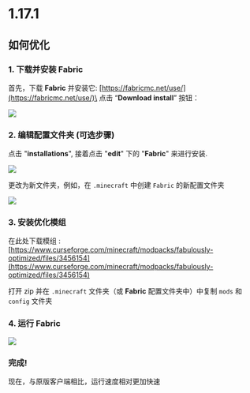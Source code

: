 # 1.17.1

## 如何优化

### 1. 下载并安装 Fabric

首先，下载 **Fabric** 并安装它: [https://fabricmc.net/use/](https://fabricmc.net/use/)\
点击 “**Download install**” 按钮：

![](<../../.gitbook/assets/immagine (115).png>)

### 2. 编辑配置文件夹 (可选步骤)

点击 "**installations**", 接着点击 "**edit**" 下的 "**Fabric**" 来进行安装.

![](<../../.gitbook/assets/immagine (119).png>)

更改为新文件夹，例如，在 `.minecraft` 中创建 `Fabric` 的新配置文件夹

![](<../../.gitbook/assets/immagine (120).png>)

### 3. 安装优化模组

在此处下载模组 : [https://www.curseforge.com/minecraft/modpacks/fabulously-optimized/files/3456154](https://www.curseforge.com/minecraft/modpacks/fabulously-optimized/files/3456154)

打开 zip 并在 `.minecraft` 文件夹（或 **Fabric** 配置文件夹中）中复制 `mods` 和 `config` 文件夹

### 4. 运行 Fabric

![](<../../.gitbook/assets/immagine (117).png>)

### 完成!

现在，与原版客户端相比，运行速度相对更加快速
